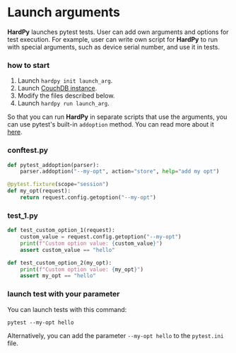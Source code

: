 # Launch arguments

**HardPy** launches pytest tests.
User can add own arguments and options for test execution.
For example, user can write own script for **HardPy** to run with special arguments, such as device serial number, and use it in tests.

### how to start

1. Launch `hardpy init launch_arg`.
2. Launch [CouchDB instance](../documentation/database.md#couchdb-instance).
3. Modify the files described below.
4. Launch `hardpy run launch_arg`.

So that you can run **HardPy** in separate scripts that use the arguments, you can use pytest's built-in `addoption` method.
You can read more about it [here](https://docs.pytest.org/en/stable/example/simple.html#how-to-change-command-line-options-defaults).

### conftest.py

```python
def pytest_addoption(parser):
    parser.addoption("--my-opt", action="store", help="add my opt")

@pytest.fixture(scope="session")
def my_opt(request):
    return request.config.getoption("--my-opt")
```

### test_1.py

```python
def test_custom_option_1(request):
    custom_value = request.config.getoption("--my-opt")
    print(f"Custom option value: {custom_value}")
    assert custom_value == "hello"

def test_custom_option_2(my_opt):
    print(f"Custom option value: {my_opt}")
    assert my_opt == "hello"
```

### launch test with your parameter

You can launch tests with this command:

```
pytest --my-opt hello
```

Alternatively, you can add the parameter `--my-opt hello` to the `pytest.ini` file.
